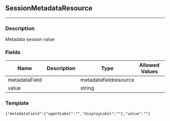 ## SessionMetadataResource
---
### Description
Metadata session value
### Fields
| Name | Description | Type | Allowed Values | Required |
| ---- | ----------- | ---- | -------------- | -------- |
| metadataField |  | metadatafieldresource |  | false |
| value |  | string |  | false |
### Template
```
{"metadataField":{"agentLabel":"","displayLabel":""},"value":""}
```
